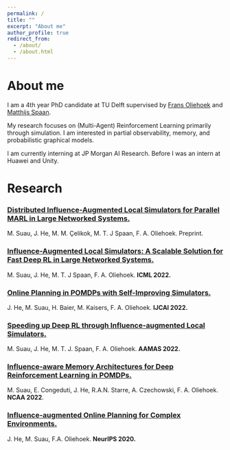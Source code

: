 ```yaml
---
permalink: /
title: ""
excerpt: "About me"
author_profile: true
redirect_from: 
  - /about/
  - /about.html
---
```


# About me

I am a 4th year PhD candidate at TU Delft supervised by [Frans Oliehoek](https://www.fransoliehoek.net/wp/) and [Matthijs Spaan](https://www.st.ewi.tudelft.nl/mtjspaan/). 

My research focuses on (Multi-Agent) Reinforcement Learning primarily through simulation. I am interested in partial observability, memory, and probabilistic graphical models.

I am currently interning at JP Morgan AI Research. Before I was an intern at Huawei and Unity.

# Research

### [Distributed Influence-Augmented Local Simulators for Parallel MARL in Large Networked Systems.](https://arxiv.org/abs/2207.00288) 
M. Suau, J. He, M. M. Çelikok, M. T. J Spaan, F. A. Oliehoek. Preprint.
### [Influence-Augmented Local Simulators: A Scalable Solution for Fast Deep RL in Large Networked Systems.](https://proceedings.mlr.press/v162/suau22a.html)
M. Suau, J. He, M. T. J Spaan, F. A. Oliehoek. **ICML 2022.** 
### [Online Planning in POMDPs with Self-Improving Simulators.](https://www.ijcai.org/proceedings/2022/0642) 
J. He, M. Suau, H. Baier, M. Kaisers, F. A. Oliehoek. **IJCAI 2022.**
### [Speeding up Deep RL through Influence-augmented Local Simulators.](https://dl.acm.org/doi/abs/10.5555/3535850.3536093) 
M. Suau, J. He, M. T. J. Spaan, F. A. Oliehoek. **AAMAS 2022.**
### [Influence-aware Memory Architectures for Deep Reinforcement Learning in POMDPs.](https://link.springer.com/article/10.1007/s00521-022-07691-7) 
M. Suau, E. Congeduti, J. He, R.A.N. Starre, A. Czechowski, F. A. Oliehoek. **NCAA 2022**.

### [Influence-augmented Online Planning for Complex Environments.](https://proceedings.neurips.cc/paper/2020/hash/2e6d9c6052e99fcdfa61d9b9da273ca2-Abstract.html) 
J. He, M. Suau, F.A. Oliehoek. **NeurIPS 2020.**